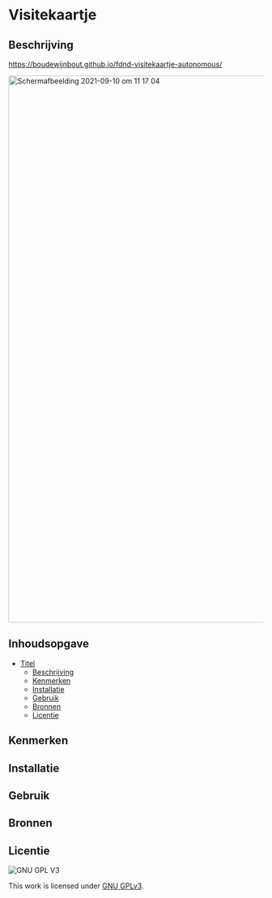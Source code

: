 # Visitekaartje

## Beschrijving
https://boudewijnbout.github.io/fdnd-visitekaartje-autonomous/

<img width="1080" alt="Schermafbeelding 2021-09-10 om 11 17 04" src="https://user-images.githubusercontent.com/45170095/132831180-4f3ffeae-913d-4809-94c1-b9c7244546ae.png">


## Inhoudsopgave

- [Titel](#titel)
  * [Beschrijving](#beschrijving)
  * [Kenmerken](#kenmerken)
  * [Installatie](#installatie)
  * [Gebruik](#gebruik)
  * [Bronnen](#bronnen)
  * [Licentie](#licentie)

## Kenmerken

## Installatie

## Gebruik

## Bronnen

## Licentie

![GNU GPL V3](https://www.gnu.org/graphics/gplv3-127x51.png)

This work is licensed under [GNU GPLv3](./LICENSE).
